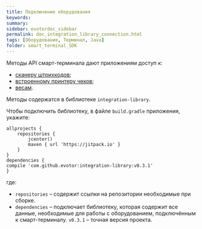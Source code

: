 ```yaml
---
title: Подключение оборудования
keywords:
summary:
sidebar: evotordoc_sidebar
permalink: doc_integration_library_connection.html
tags: [Оборудование, Терминал, Java]
folder: smart_terminal_SDK
---
```


Методы API смарт-терминала дают приложениям доступ к:

* [сканеру штрихкодов](doc_barcode_scanner.html);
* [встроенному принтеру чеков](doc_bill_printer.html);
* [весам](doc_scales.html).

Методы содержатся в библиотеке `integration-library`.

Чтобы подключить библиотеку, в файле `build.gradle` приложения, укажите:

```
allprojects {
    repositories {
        jcenter()
        maven { url 'https://jitpack.io' }
    }
}
dependencies {
compile 'com.github.evotor:integration-library:v0.3.1'
}
```

где:

* `repositories` – содержит ссылки на репозитории необходимые при сборке.
* `dependencies` – подключает библиотеку, которая содержит все данные, необходимые для работы с оборудованием, подключённым к смарт-терминалу. `v0.3.1` – точная версия проекта.

